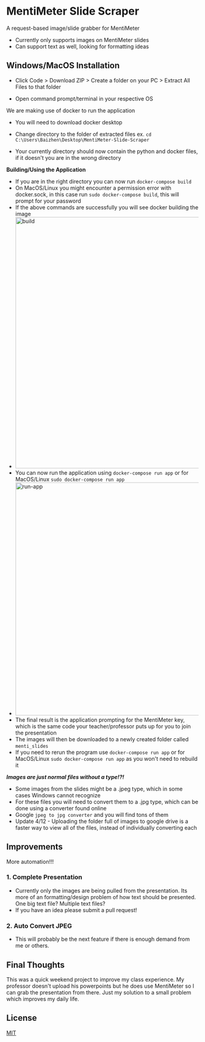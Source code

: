 # MentiMeter Slide Scraper

A request-based image/slide grabber for MentiMeter

- Currently only supports images on MentiMeter slides 
- Can support text as well, looking for formatting ideas


## Windows/MacOS Installation

 - Click Code > Download ZIP > Create a folder on your PC > Extract All Files to that folder

 - Open command prompt/terminal in your respective OS

We are making use of docker to run the application 

 - You will need to download docker desktop

 - Change directory to the folder of extracted files ex. ```cd C:\Users\Baizhen\Desktop\MentiMeter-Slide-Scraper```

 - Your currently directory should now contain the python and docker files, if it doesn't you are in the wrong directory
 
**Building/Using the Application** 

 - If you are in the right directory you can now run ```docker-compose build```
 - On MacOS/Linux you might encounter a permission error with docker.sock, in this case run ```sudo docker-compose build```, this will prompt for your password
 - If the above commands are successfully you will see docker building the image
 - <img width="659" alt="build" src="https://user-images.githubusercontent.com/62679957/162652226-2c89d119-6980-45d0-83de-7dd72afc40ae.png">
 - You can now run the application using ```docker-compose run app``` or for MacOS/Linux ```sudo docker-compose run app```
 - <img width="611" alt="run-app" src="https://user-images.githubusercontent.com/62679957/162652274-4e76f4da-ee56-4d0c-96df-98dc5c68f428.png">
 - The final result is the application prompting for the MentiMeter key, which is the same code your teacher/professor puts up for you to join the presentation
 - The images will then be downloaded to a newly created folder called ```menti_slides```
 - If you need to rerun the program use ```docker-compose run app``` or for MacOS/Linux ```sudo docker-compose run app``` as you won't need to rebuild it


***Images are just normal files without a type!?!***
 - Some images from the slides might be a .jpeg type, which in some cases Windows cannot recognize 
 - For these files you will need to convert them to a .jpg type, which can be done using a converter found online
 - Google ```jpeg to jpg converter``` and you will find tons of them
 - Update 4/12 - Uploading the folder full of images to google drive is a faster way to view all of the files, instead of individually converting each

## Improvements 
More automation!!!

### 1. Complete Presentation
 - Currently only the images are being pulled from the presentation. Its more of an formatting/design problem of how text should be presented. One big text file? Multiple text files?
 - If you have an idea please submit a pull request!
 
### 2. Auto Convert JPEG
 - This will probably be the next feature if there is enough demand from me or others. 

## Final Thoughts 
This was a quick weekend project to improve my class experience. My professor doesn't upload his powerpoints but he does use MentiMeter so I can grab the presentation from there. Just my solution to a small problem which improves my daily life.

## License
[MIT](https://choosealicense.com/licenses/mit/)
